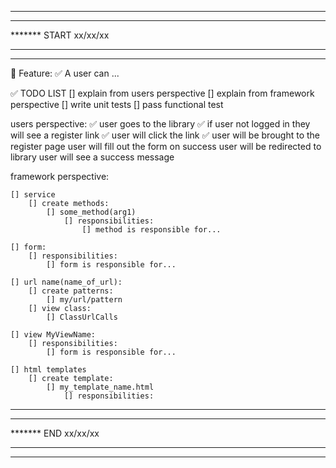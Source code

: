 *******************************
*******
******* START xx/xx/xx
*******
*******************************

📜 Feature:
    ✅  A user can ...


✅ TODO LIST 
[] explain from users perspective
[] explain from framework perspective
[] write unit tests
[] pass functional test


users perspective:
    ✅ user goes to the library
    ✅ if user not logged in they will see a register link
    ✅ user will click the link
    ✅ user will be brought to the register page
    user will fill out the form
    on success user will be redirected to library
    user will see a success message



framework perspective:

    [] service
        [] create methods:
            [] some_method(arg1)           
                [] responsibilities:
                    [] method is responsible for...

    [] form:
        [] responsibilities:
            [] form is responsible for...

    [] url name(name_of_url): 
        [] create patterns:
            [] my/url/pattern
        [] view class:
            [] ClassUrlCalls

    [] view MyViewName:
        [] responsibilities:
            [] form is responsible for...

    [] html templates
        [] create template:
            [] my_template_name.html
                [] responsibilities:


*******************************
*******
******* END xx/xx/xx
*******
*******************************